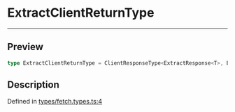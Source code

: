 
      
# ExtractClientReturnType

<div class="api-docs__separator" data-reactroot="">

---

</div><div class="api-docs__section">

## Preview

</div><div class="api-docs__preview type single">

```ts
type ExtractClientReturnType = ClientResponseType<ExtractResponse<T>, ExtractError<T>>;
```

</div><div class="api-docs__section">

## Description

</div><div class="api-docs__description"><span class="api-docs__do-not-parse">



</span></div><div class="api-docs__definition">

Defined in [types/fetch.types.ts:4](https://github.com/BetterTyped/hyper-fetch/blob/1a97772c/packages/core/src/types/fetch.types.ts#L4)

</div>